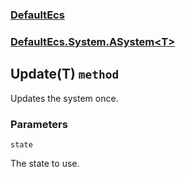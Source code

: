 ### [DefaultEcs](./DefaultEcs 'DefaultEcs')
### [DefaultEcs.System.ASystem&lt;T&gt;](./DefaultEcs-System-ASystem-T- 'DefaultEcs.System.ASystem&lt;T&gt;')
## Update(T) `method`
Updates the system once.
### Parameters

<a name='DefaultEcs-System-ASystem-T--Update(T)-state'></a>
`state`

The state to use.
